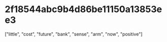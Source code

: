 # 2f18544abc9b4d86be11150a13853ee3
["little", "cost", "future", "bank", "sense", "arm", "now", "positive"]
